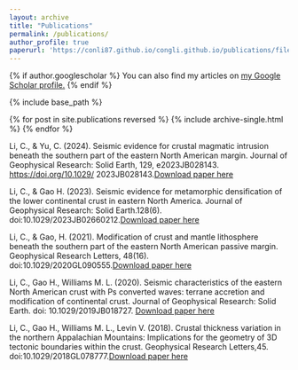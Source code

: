 ```yaml
---
layout: archive
title: "Publications"
permalink: /publications/
author_profile: true
paperurl: 'https://conli87.github.io/congli.github.io/publications/files/Li&Yu2024.pdf'
---
```


{% if author.googlescholar %}
  You can also find my articles on <u><a href="{{https://scholar.google.com/citations?user=s6jCwD8AAAAJ&hl=en}}">my Google Scholar profile</a>.</u>
{% endif %}

{% include base_path %}

{% for post in site.publications reversed %}
  {% include archive-single.html %}
{% endfor %}

Li, C., & Yu, C. (2024). Seismic evidence for crustal magmatic intrusion beneath the southern part of the eastern North American margin. Journal of Geophysical Research: Solid Earth, 129, e2023JB028143. https://doi.org/10.1029/ 2023JB028143.[Download paper here](https://conli87.github.io/congli.github.io/files/Li&Yu2024.pdf)


Li, C., & Gao H. (2023). Seismic evidence for metamorphic densification of the lower continental crust in eastern North America. Journal of Geophysical Research: Solid Earth.128(6). doi:10.1029/2023JB02660212.[Download paper here](https://conli87.github.io/congli.github.io/files/Li_etal_2023_eNA.pdf)


Li, C., & Gao, H. (2021). Modification of crust and mantle lithosphere beneath the southern part of the eastern North American passive margin. Geophysical Research Letters, 48(16). doi:10.1029/2020GL090555.[Download paper here](https://conli87.github.io/congli.github.io/files/Li&Gao2021.pdf)

Li, C., Gao H., Williams M. L. (2020). Seismic characteristics of the eastern North American crust with Ps converted waves: terrane accretion and modification of continental crust. Journal of Geophysical Research: Solid Earth. doi: 10.1029/2019JB018727. [Download paper here](https://conli87.github.io/congli.github.io/files/Li_et_al2020.pdf)

Li, C., Gao H., Williams M. L., Levin V. (2018). Crustal thickness variation in the northern Appalachian Mountains: Implications for the geometry of 3D tectonic boundaries within the crust. Geophysical Research Letters,45. doi:10.1029/2018GL078777.[Download paper here](https://conli87.github.io/congli.github.io/files/Li_et_al-2018.pdf)


